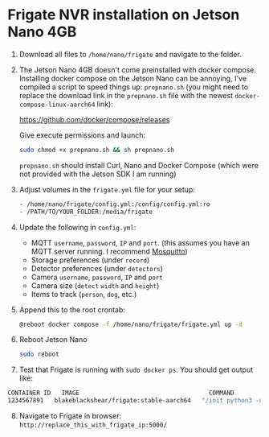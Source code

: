 # Frigate NVR installation on Jetson Nano 4GB

1. Download all files to  `/home/nano/frigate` and navigate to the folder.

2. The Jetson Nano 4GB doesn't come preinstalled with docker compose. Installing docker compose on the Jetson Nano can be annoying, I've compiled a script to speed things up:  `prepnano.sh` (you might need to replace the download link in the `prepnano.sh` file with the newest `docker-compose-linux-aarch64` link): 

    https://github.com/docker/compose/releases

    Give execute permissions and launch:
    ```bash
    sudo chmod +x prepnano.sh && sh prepnano.sh
    ```

    `prepnano.sh` should install Curl, Nano and Docker Compose (which were not provided with the Jetson SDK I am running)

3. Adjust volumes in the `frigate.yml` file for your setup:
    ```bash       
    - /home/nano/frigate/config.yml:/config/config.yml:ro
    - /PATH/TO/YOUR_FOLDER:/media/frigate
    ```

4. Update the following in `config.yml`:
    *  MQTT `username`, `password`, `IP` and `port`. (this assumes you have an MQTT server running. I recommend [Mosquitto](https://mosquitto.org/))
    * Storage preferences (under `record`)
    * Detector preferences (under `detectors`)
    * Camera `username`, `password`, `IP` and `port`
    * Camera size (`detect` `width` and `height`)
    * Items to track (`person`, `dog`, etc.)


5. Append this to the root crontab:
    ```bash
    @reboot docker compose -f /home/nano/frigate/frigate.yml up -d
    ```
6. Reboot Jetson Nano
    ```bash
    sudo reboot
    ```

7. Test that Frigate is running with `sudo docker ps`. You should get output like: 

```bash
CONTAINER ID   IMAGE                                    COMMAND                  CREATED             STATUS         PORTS                                                                                  NAMES
1234567891   blakeblackshear/frigate:stable-aarch64   "/init python3 -u -m…"   About an hour ago   Up 3 minutes   0.0.0.0:1935->1935/tcp, :::1935->1935/tcp, 0.0.0.0:5000->5000/tcp, :::5000->5000/tcp   frigate
```

8. Navigate to Frigate in browser: `http://replace_this_with_frigate_ip:5000/`